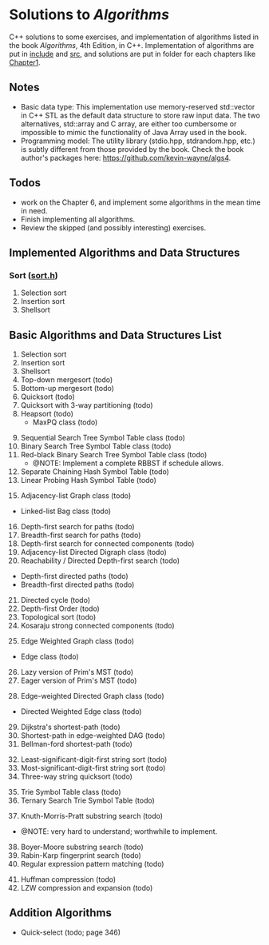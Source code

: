 # Solutions to *Algorithms*

C++ solutions to some exercises, and implementation of algorithms listed in the book *Algorithms*, 4th Edition, in C++. Implementation of algorithms are put in
[include](include/) and [src](src/), and solutions are put in folder for each
chapters like [Chapter1](Chapter1/).

## Notes

- Basic data type: This implementation use memory-reserved std::vector in C++ STL as the default data structure to store raw input data. The two alternatives, std::array and C array, are either too cumbersome or impossible to mimic the functionality of Java Array used in the book.
- Programming model: The utility library (stdio.hpp, stdrandom.hpp, etc.) is subtly different from those provided by the book. Check the book author's packages here: https://github.com/kevin-wayne/algs4.

## Todos

- work on the Chapter 6, and implement some algorithms in the mean time in need.
- Finish implementing all algorithms.
- Review the skipped (and possibly interesting) exercises.

## Implemented Algorithms and Data Structures

### Sort ([sort.h](include/sort.h))

1. Selection sort
2. Insertion sort
3. Shellsort

## Basic Algorithms and Data Structures List

<!-- Chapter 1, sort  -->
1. Selection sort
2. Insertion sort
3. Shellsort
4. Top-down mergesort (todo)
5. Bottom-up mergesort (todo)
6. Quicksort (todo)
7. Quicksort with 3-way partitioning (todo)
8. Heapsort (todo)
    - MaxPQ class (todo)
<!-- Chapter 2, search-->
9. Sequential Search Tree Symbol Table class (todo)
11. Binary Search Tree Symbol Table class (todo)
12. Red-black Binary Search Tree Symbol Table class (todo)
    - @NOTE: Implement a complete RBBST if schedule allows.
13. Separate Chaining Hash Symbol Table (todo)
14. Linear Probing Hash Symbol Table (todo)
<!-- Chapter 3, graph -->
15. Adjacency-list Graph class (todo)
  - Linked-list Bag class (todo)
16. Depth-first search for paths (todo)
17. Breadth-first search for paths (todo)
18. Depth-first search for connected components (todo)
19. Adjacency-list Directed Digraph class (todo)
20. Reachability / Directed Depth-first search (todo)
  - Depth-first directed paths (todo)
  - Breadth-first directed paths (todo)
21. Directed cycle (todo)
22. Depth-first Order (todo)
23. Topological sort (todo)
24. Kosaraju strong connected components (todo)
<!-- weighted graph -->
25. Edge Weighted Graph class (todo)
  - Edge class (todo)
26. Lazy version of Prim's MST (todo)
27. Eager version of Prim's MST (todo)
<!-- weighted directed graph -->
28. Edge-weighted Directed Graph class (todo)
  - Directed Weighted Edge class (todo)
29. Dijkstra's shortest-path (todo)
30. Shortest-path in edge-weighted DAG (todo)
31. Bellman-ford shortest-path (todo)
<!-- Chapter 5, strings -->
32. Least-significant-digit-first string sort (todo)
33. Most-significant-digit-first string sort (todo)
34. Three-way string quicksort (todo)
<!-- trie -->
35. Trie Symbol Table class (todo)
36. Ternary Search Trie Symbol Table (todo)
<!-- substring search -->
37. Knuth-Morris-Pratt substring search (todo)
  - @NOTE: very hard to understand; worthwhile to implement.
38. Boyer-Moore substring search (todo)
39. Rabin-Karp fingerprint search (todo)
40. Regular expression pattern matching (todo)
<!-- data compression -->
41. Huffman compression (todo)
42. LZW compression and expansion (todo)

## Addition Algorithms

- Quick-select (todo; page 346)
